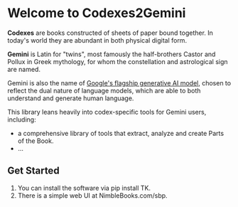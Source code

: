 # Welcome to Codexes2Gemini

**Codexes** are books constructed of sheets of paper bound together.  In today's world they are abundant in both physical digital form.

**Gemini** is Latin for "twins", most famously the half-brothers Castor and Pollux in Greek mythology, for whom the constellation and astrological sign are named.

Gemini is also the name of [Google's flagship generative AI model](https://gemini.google.com/), chosen to reflect the dual nature of language models, which are able to both understand and generate human language.

This library leans heavily into codex-specific tools for Gemini users, including:

- a comprehensive library of tools that extract, analyze and create Parts of the Book.
- ...


    

## Get Started

1. You can install the software via pip install TK.
2. There is a simple web UI at NimbleBooks.com/sbp.

##